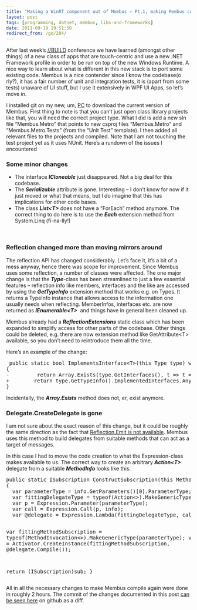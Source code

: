```yaml
---
title: "Making a WinRT component out of Membus – Pt.1, making Membus compile"
layout: post
tags: [programming, dotnet, membus, libs-and-frameworks]
date: 2011-09-19 19:51:58
redirect_from: /go/204/
---
```


After last week’s [//BUILD](http://www.buildwindows.com/) conference we have learned (amongst other things) of a new class of apps that are touch-centric and use a new .NET Framework profile in order to be run on top of the new Windows Runtime. A nice way to learn about what is different in this new stack is to port some existing code. Membus is a nice contender since I know the codebase(o rly?), it has a fair number of unit and integration tests, it is (apart from some tests) unaware of UI stuff, but I use it extensively in WPF UI Apps, so let’s move in.

I installed git on my new, um, [PC](http://www.waleg.com/techgadgets/archives/024320.html) to download the current version of Membus. First thing to note is that you can’t just open class library projects like that, you will need the correct project type. What I did is add a new sln file “Membus.Metro” that points to new csproj files “Membus.Metro” and “Membus.Metro.Tests” (from the “Unit Test” template). I then added all relevant files to the projects and compiled. Note that I am not touching the test project yet as it uses NUnit. Here’s a rundown of the issues I encountered

### Some minor changes

*   The interface **_ICloneable_** just disappeared. Not a big deal for this codebase.
*   The **_Serializable_** attribute is gone. Interesting – I don’t know for now if it just moved or what that means, but I do imagine that this has implications for other code bases.
*   The class **_List&lt;T&gt;_** does not have a “ForEach” method anymore. The correct thing to do here is to use the **_Each_** extension method from System.Linq (fi-na-lly!) 

&nbsp;

### Reflection changed more than moving mirrors around

The reflection API has changed considerably. Let’s face it, it’s a bit of a mess anyway, hence there was scope for improvement. Since Membus uses some reflection, a number of classes were affected. The one major change is that the **_Type_**-class has been streamlined to just a few essential features – reflection info like members, interfaces and the like are accessed by using the **_GetTypeInfo_** extension method that works e.g. on Types. It returns a TypeInfo instance that allows access to the information one usually needs when reflecting. MemberInfos, interfaces etc. are now returned as **_IEnumerable&lt;T&gt;_**&nbsp; and things have in general been cleaned up.

Membus already had a **_ReflectionExtensions_** static class which has been expanded to simplify access for other parts of the codebase. Other things could be deleted, e.g. there are now extension method like GetAttribute&lt;T&gt; available, so you don’t need to reintroduce them all the time.

Here’s an example of the change:
 <div style="padding-bottom: 0px; margin: 0px; padding-left: 0px; padding-right: 0px; display: inline; float: none; padding-top: 0px" id="scid:812469c5-0cb0-4c63-8c15-c81123a09de7:e213396c-cb32-4edd-828a-4e3fed9b681c" class="wlWriterEditableSmartContent"><pre name="code" class="c#"> public static bool ImplementsInterface&lt;T&gt;(this Type type) where T : class
{
-         return Array.Exists(type.GetInterfaces(), t =&gt; t == typeof(T));
+        return type.GetTypeInfo().ImplementedInterfaces.Any(t =&gt; t == typeof(T));
}</pre></div>

Incidentally, the **_Array.Exists_** method does not, er, exist anymore.

### Delegate.CreateDelegate is gone

I am not sure about the exact reason of this change, but it could be roughly the same direction as the fact that [Reflection.Emit is not available](http://jasonbock.net/JB/Default.aspx?blog=entry.55fa01c966fa4e839a5675f5b70d06df). Membus uses this method to build delegates from suitable methods that can act as a target of messages.

In this case I had to move the code creation to what the Expression-class makes available to us. The correct way to create an arbitrary **_Action&lt;T&gt;_** delegate from a suitable **_MethodInfo_** looks like this:

<div style="padding-bottom: 0px; margin: 0px; padding-left: 0px; padding-right: 0px; display: inline; float: none; padding-top: 0px" id="scid:812469c5-0cb0-4c63-8c15-c81123a09de7:6a0c2a62-35b4-421a-bccf-34ab37138d04" class="wlWriterEditableSmartContent"><pre name="code" class="c#">public static ISubscription ConstructSubscription(this MethodInfo info, object target)
{
  var parameterType = info.GetParameters()[0].ParameterType;
  var fittingDelegateType = typeof(Action&lt;&gt;).MakeGenericType(parameterType);
  var p = Expression.Parameter(parameterType);
  var call = Expression.Call(p, info);
  var @delegate = Expression.Lambda(fittingDelegateType, call, p);

  var fittingMethodSubscription = typeof(MethodInvocation&lt;&gt;).MakeGenericType(parameterType);
  var sub = Activator.CreateInstance(fittingMethodSubscription, @delegate.Compile());

  return (ISubscription)sub;
}</pre></div>

All in all the necessary changes to make Membus compile again were done in roughly 2 hours. The commit of the changes documented in this post [can be seen here](https://github.com/flq/MemBus/commit/53d74a7c70ddd250b8b9e22a71a48adaec0ad5fb) on github as a diff.